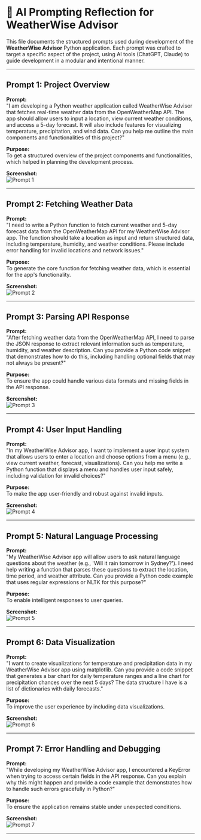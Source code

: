 # 🤖 AI Prompting Reflection for WeatherWise Advisor

This file documents the structured prompts used during development of the **WeatherWise Advisor** Python application. Each prompt was crafted to target a specific aspect of the project, using AI tools (ChatGPT, Claude) to guide development in a modular and intentional manner.

---

## Prompt 1: Project Overview

**Prompt:**  
"I am developing a Python weather application called WeatherWise Advisor that fetches real-time weather data from the OpenWeatherMap API. The app should allow users to input a location, view current weather conditions, and access a 5-day forecast. It will also include features for visualizing temperature, precipitation, and wind data. Can you help me outline the main components and functionalities of this project?"

**Purpose:**  
To get a structured overview of the project components and functionalities, which helped in planning the development process.

**Screenshot:**  
![Prompt 1](screenshots/prompt1_overview.png)

---

## Prompt 2: Fetching Weather Data

**Prompt:**  
"I need to write a Python function to fetch current weather and 5-day forecast data from the OpenWeatherMap API for my WeatherWise Advisor app. The function should take a location as input and return structured data, including temperature, humidity, and weather conditions. Please include error handling for invalid locations and network issues."

**Purpose:**  
To generate the core function for fetching weather data, which is essential for the app's functionality.

**Screenshot:**  
![Prompt 2](screenshots/prompt2_fetching_weather.png)

---

## Prompt 3: Parsing API Response

**Prompt:**  
"After fetching weather data from the OpenWeatherMap API, I need to parse the JSON response to extract relevant information such as temperature, humidity, and weather description. Can you provide a Python code snippet that demonstrates how to do this, including handling optional fields that may not always be present?"

**Purpose:**  
To ensure the app could handle various data formats and missing fields in the API response.

**Screenshot:**  
![Prompt 3](screenshots/prompt3_parsing_json.png)

---

## Prompt 4: User Input Handling

**Prompt:**  
"In my WeatherWise Advisor app, I want to implement a user input system that allows users to enter a location and choose options from a menu (e.g., view current weather, forecast, visualizations). Can you help me write a Python function that displays a menu and handles user input safely, including validation for invalid choices?"

**Purpose:**  
To make the app user-friendly and robust against invalid inputs.

**Screenshot:**  
![Prompt 4](screenshots/prompt4_user_input_menu.png)

---

## Prompt 5: Natural Language Processing

**Prompt:**  
"My WeatherWise Advisor app will allow users to ask natural language questions about the weather (e.g., 'Will it rain tomorrow in Sydney?'). I need help writing a function that parses these questions to extract the location, time period, and weather attribute. Can you provide a Python code example that uses regular expressions or NLTK for this purpose?"

**Purpose:**  
To enable intelligent responses to user queries.

**Screenshot:**  
![Prompt 5](screenshots/prompt5_nlp_question_parser.png)

---

## Prompt 6: Data Visualization

**Prompt:**  
"I want to create visualizations for temperature and precipitation data in my WeatherWise Advisor app using matplotlib. Can you provide a code snippet that generates a bar chart for daily temperature ranges and a line chart for precipitation chances over the next 5 days? The data structure I have is a list of dictionaries with daily forecasts."

**Purpose:**  
To improve the user experience by including data visualizations.

**Screenshot:**  
![Prompt 6](screenshots/prompt6_visualization.png)

---

## Prompt 7: Error Handling and Debugging

**Prompt:**  
"While developing my WeatherWise Advisor app, I encountered a KeyError when trying to access certain fields in the API response. Can you explain why this might happen and provide a code example that demonstrates how to handle such errors gracefully in Python?"

**Purpose:**  
To ensure the application remains stable under unexpected conditions.

**Screenshot:**  
![Prompt 7](screenshots/prompt7_error_handling.png)

---
